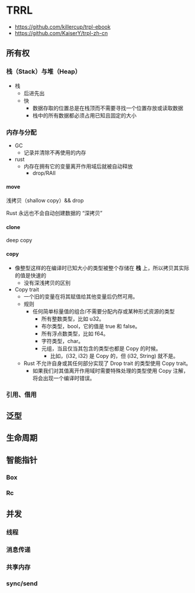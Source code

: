 # TRRL

+ https://github.com/killercup/trpl-ebook
+ https://github.com/KaiserY/trpl-zh-cn

## 所有权
### 栈（Stack）与堆（Heap）
+ 栈
    * 后进先出
    * 快
        - 数据存取的位置总是在栈顶而不需要寻找一个位置存放或读取数据
        - 栈中的所有数据都必须占用已知且固定的大小


### 内存与分配
+ GC
    *  记录并清除不再使用的内存
+ rust
    * 内存在拥有它的变量离开作用域后就被自动释放
        - drop/RAII

#### move
浅拷贝（shallow copy）&& drop

Rust 永远也不会自动创建数据的 “深拷贝”

####  clone
deep copy

####  copy
+ 像整型这样的在编译时已知大小的类型被整个存储在 __栈__ 上，所以拷贝其实际的值是快速的
    * 没有深浅拷贝的区别
+ Copy trait
    + 一个旧的变量在将其赋值给其他变量后仍然可用。
    + 规则
        * 任何简单标量值的组合/不需要分配内存或某种形式资源的类型
            - 所有整数类型，比如 u32。
            - 布尔类型，bool，它的值是 true 和 false。
            - 所有浮点数类型，比如 f64。
            - 字符类型，char。
            - 元组，当且仅当其包含的类型也都是 Copy 的时候。
                + 比如，(i32, i32) 是 Copy 的，但 (i32, String) 就不是。
    + Rust 不允许自身或其任何部分实现了 Drop trait 的类型使用 Copy trait。
        * 如果我们对其值离开作用域时需要特殊处理的类型使用 Copy 注解，将会出现一个编译时错误。


### 引用、借用

## 泛型

##  生命周期

## 智能指针

### Box

### Rc

## 并发

### 线程

### 消息传递

### 共享内存

### sync/send

